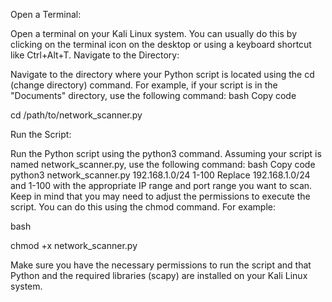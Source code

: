 Open a Terminal:

Open a terminal on your Kali Linux system. You can usually do this by clicking on the terminal icon on the desktop or using a keyboard shortcut like Ctrl+Alt+T.
Navigate to the Directory:

Navigate to the directory where your Python script is located using the cd (change directory) command. For example, if your script is in the "Documents" directory, use the following command:
bash
Copy code

cd /path/to/network_scanner.py

Run the Script:

Run the Python script using the python3 command. Assuming your script is named network_scanner.py, use the following command:
bash
Copy code
python3 network_scanner.py 192.168.1.0/24 1-100
Replace 192.168.1.0/24 and 1-100 with the appropriate IP range and port range you want to scan.
Keep in mind that you may need to adjust the permissions to execute the script. You can do this using the chmod command. For example:

bash

chmod +x network_scanner.py


Make sure you have the necessary permissions to run the script and that Python and the required libraries (scapy) are installed on your Kali Linux system.
